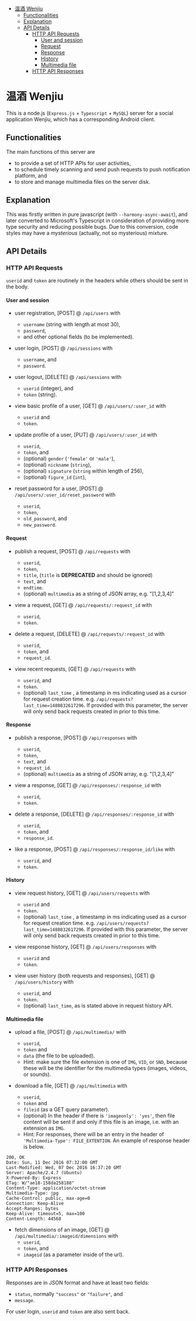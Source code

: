<!-- TOC depthFrom:1 depthTo:6 withLinks:1 updateOnSave:1 orderedList:0 -->

- [温酒 Wenjiu](#温酒-wenjiu)
	- [Functionalities](#functionalities)
	- [Explanation](#explanation)
	- [API Details](#api-details)
		- [HTTP API Requests](#http-api-requests)
			- [User and session](#user-and-session)
			- [Request](#request)
			- [Response](#response)
			- [History](#history)
			- [Multimedia file](#multimedia-file)
		- [HTTP API Responses](#http-api-responses)

<!-- /TOC -->

# 温酒 Wenjiu

This is a node.js (`Express.js` + `Typescript` + `MySQL`) server for a social
application Wenjiu, which has a corresponding Android client.

## Functionalities

The main functions of this server are

- to provide a set of HTTP APIs for user activities,
- to schedule timely scanning and send push requests to push notification
platform, and
- to store and manage multimedia files on the server disk.

## Explanation

This was firstly written in pure javascript (with `--harmony-async-await`),
and later converted to Microsoft's Typescript in consideration of providing
more type security and reducing possible bugs. Due to this conversion,
code styles may have a *mysterious* (actually, not so mysterious) mixture.

## API Details

### HTTP API Requests

`userid` and `token` are routinely in the headers while others should be sent
in the body.

#### User and session

- user registration, [POST] @ `/api/users` with
  - `username` (string with length at most 30),
  - `password`,
  - and other optional fields (to be implemented).

- user login, [POST] @ `/api/sessions` with
  - `username`, and
  - `password`.

- user logout, [DELETE] @ `/api/sessions` with
  - `userid` (integer), and
  - `token` (string).

- view basic profile of a user, [GET] @ `/api/users/:user_id` with
  - `userid` and
  - `token`.

- update profile of a user, [PUT] @ `/api/users/:user_id` with
  - `userid`,
  - `token`, and
  - (optional) `gender` (`'female'` or `'male'`),
  - (optional) `nickname` (`string`),
  - (optional) `signature` (`string` within length of 256),
  - (optional) `figure_id` (`int`),

- reset password for a user, [POST] @ `/api/users/:user_id/reset_password` with
  - `userid`,
  - `token`,
  - `old_password`, and
  - `new_password`.

#### Request

- publish a request, [POST] @ `/api/requests` with
  - `userid`,
  - `token`,
  - `title`, (`title` is **DEPRECATED** and should be ignored)
  - `text`, and
  - `endtime`.
  - (optional) `multimedia` as a string of JSON array, e.g. "[1,2,3,4]"

- view a request, [GET] @ `/api/requests/:request_id` with
  - `userid`,
  - `token`.

- delete a request, [DELETE] @ `/api/requests/:request_id` with
  - `userid`,
  - `token`, and
  - `request_id`.

- view recent requests, [GET] @ `/api/requests` with
  - `userid`, and
  - `token`.
  - (optional) `last_time` , a timestamp in ms indicating used as a cursor for
    request creation time. e.g. `/api/requests?last_time=1480832617296`.
    If provided with this parameter, the server will only send back requests
    created in prior to this time.

#### Response

- publish a response, [POST] @ `/api/responses` with
  - `userid`,
  - `token`,
  - `text`, and
  - `request_id`.
  - (optional) `multimedia` as a string of JSON array, e.g. "[1,2,3,4]"

- view a response, [GET] @ `/api/responses/:response_id` with
  - `userid`,
  - `token`.

- delete a response, [DELETE] @ `/api/responses/:response_id` with
  - `userid`,
  - `token`, and
  - `response_id`.

- like a response, [POST] @ `/api/responses/:response_id/like` with
  - `userid`, and
  - `token`.

#### History

- view request history, [GET] @ `/api/users/requests` with
  - `userid` and
  - `token`.
  - (optional) `last_time` , a timestamp in ms indicating used as a cursor for
    request creation time. e.g. `/api/users/requests?last_time=1480832617296`.
    If provided with this parameter, the server will only send back requests
    created in prior to this time.

- view response history, [GET] @ `/api/users/responses` with
  - `userid` and
  - `token`.

- view user history (both requests and responses), [GET] @ `/api/users/history`
  with
  - `userid`, and
  - `token`.
  - (optional) `last_time`, as is stated above in request history API.

#### Multimedia file

- upload a file, [POST] @ `/api/multimedia/` with
  - `userid`,
  - `token` and
  - `data` (the file to be uploaded).
  - Hint: make sure the file extension is one of `IMG`, `VID`, or `SND`, because
  these will be the identifier for the multimedia types (images, videos, or sounds).

- download a file, [GET] @ `/api/multimedia` with
  - `userid`,
  - `token` and
  - `fileid` (as a GET query parameter).
  - (optional) In the header if there is `'imageonly': 'yes'`, then file content will be
  sent if and only if this file is an image, i.e. with an extension as `IMG`.
  - Hint: For responses, there will be an entry in the header of
`'Multimedia-Type': FILE_EXTENTION`. An example of response header is below.

```
200, OK
Date: Sun, 11 Dec 2016 07:32:00 GMT
Last-Modified: Wed, 07 Dec 2016 16:37:20 GMT
Server: Apache/2.4.7 (Ubuntu)
X-Powered-By: Express
ETag: W/"ae18-158da258188"
Content-Type: application/octet-stream
Multimedia-Type: jpg
Cache-Control: public, max-age=0
Connection: Keep-Alive
Accept-Ranges: bytes
Keep-Alive: timeout=5, max=100
Content-Length: 44568
```

- fetch dimensions of an image, [GET] @ `/api/multimedia/:imageid/dimensions`
  with
  - `userid`,
  - `token`, and
  - `imageid` (as a parameter inside of the url).

### HTTP API Responses

Responses are in JSON format and have at least two fields:

- `status`, normally `"success"` or `"failure"`, and
- `message`.

For user login, `userid` and `token` are also sent back.
